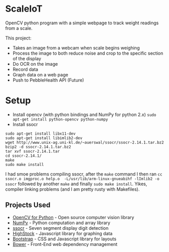# ScaleIoT
OpenCV python program with a simple webpage to track weight readings from a scale.

This project:
- Takes an image from a webcam when scale begins weighing
- Process the image to both reduce noise and crop to the specific section of the display
- Do OCR on the image
- Record data
- Graph data on a web page
- Push to PebbleHealth API (Future)

# Setup
- Install opencv (with python bindings and NumPy for python 2.x)
  `sudo apt-get install python-opencv python-numpy`
- Install ssocr
```
sudo apt-get install libx11-dev
sudo apt-get install libimlib2-dev
wget http://www.unix-ag.uni-kl.de/~auerswal/ssocr/ssocr-2.14.1.tar.bz2
bzip2 -d ssocr-2.14.1.tar.bz2
tar xvf ssocr-2.14.1.tar
cd ssocr-2.14.1/
make
sudo make install
```

I had smoe problems compiling ssocr, after the `make` command I then ran `cc   ssocr.o imgproc.o help.o  -L/usr/lib/arm-linux-gnueabihf -lImlib2 -o ssocr` followed by another `make` and finally `sudo make install`. Yikes, compiler linking problems (and I am pretty rusty with Makefiles).

## Projects Used
- [OpenCV for Python](http://opencv.org/) - Open source computer vision library
- [NumPy](http://www.numpy.org/) - Python computation and array library
- [ssocr](https://www.unix-ag.uni-kl.de/~auerswal/ssocr/) - Seven segment display digit detection
- [HighStock](http://www.highcharts.com/products/highstock) - Javascript library for graphing data
- [Bootstrap](http://getbootstrap.com/) - CSS and Javascript library for layouts
- [Bower](http://bower.io/) - Front-End web dependency management
